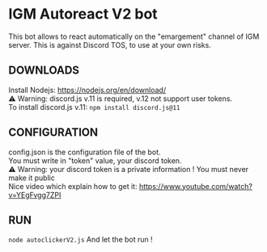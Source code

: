 # IGM Autoreact V2 bot
This bot allows to react automatically on the "emargement" channel of IGM server.
This is against Discord TOS, to use at your own risks.

## DOWNLOADS
Install Nodejs: https://nodejs.org/en/download/  
⚠️ Warning: discord.js v.11 is required, v.12 not support user tokens.  
To install discord.js v.11: `npm install discord.js@11`

## CONFIGURATION
config.json is the configuration file of the bot.  
You must write in "token" value, your discord token.  
⚠️ Warning: your discord token is a private information ! You must never make it public  
Nice video which explain how to get it: https://www.youtube.com/watch?v=YEgFvgg7ZPI

## RUN
`node autoclickerV2.js`
And let the bot run !
